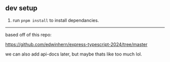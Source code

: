 ## dev setup

1. run `pnpm install` to install dependancies.





----


based off of this repo:

https://github.com/edwinhern/express-typescript-2024/tree/master


we can also add api-docs later, but maybe thats like too much lol.
